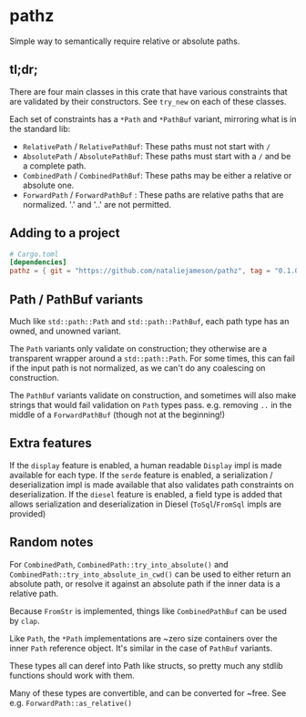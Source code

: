 # pathz

Simple way to semantically require relative or absolute paths.

## tl;dr;

There are four main classes in this crate that have various constraints that are validated by their constructors. See `try_new` on each of these classes.

Each set of constraints has a `*Path` and `*PathBuf` variant, mirroring what is in the standard lib:

- `RelativePath` / `RelativePathBuf`: These paths must not start with `/`
- `AbsolutePath` / `AbsolutePathBuf`: These paths must start with a `/` and be a complete path.
- `CombinedPath` / `CombinedPathBuf`: These paths may be either a relative or absolute one.
- `ForwardPath`  / `ForwardPathBuf` : These paths are relative paths that are normalized. '.' and '..' are not permitted.

## Adding to a project

```toml
# Cargo.toml
[dependencies]
pathz = { git = "https://github.com/nataliejameson/pathz", tag = "0.1.0" }
```

## Path / PathBuf variants

Much like `std::path::Path` and `std::path::PathBuf`, each path type has an owned, and unowned variant.

The `Path` variants only validate on construction; they otherwise are a transparent wrapper around a `std::path::Path`.
For some times, this can fail if the input path is not normalized, as we can't do any coalescing on construction.

The `PathBuf` variants validate on construction, and sometimes will also make strings that would fail validation on
`Path` types pass. e.g. removing `..` in the middle of a `ForwardPathBuf` (though not at the beginning!)

## Extra features

If the `display` feature is enabled, a human readable `Display` impl is made available for each type.
If the `serde` feature is enabled, a serialization / deserialization impl is made available that also validates path constraints on deserialization.
If the `diesel` feature is enabled, a field type is added that allows serialization and deserialization in Diesel (`ToSql`/`FromSql` impls are provided)

## Random notes

For `CombinedPath`, `CombinedPath::try_into_absolute()` and `CombinedPath::try_into_absolute_in_cwd()` can be used to either return an absolute path, or resolve it against an absolute path if the inner data is a relative path.

Because `FromStr` is implemented, things like `CombinedPathBuf` can be used by `clap`.

Like `Path`, the `*Path` implementations are ~zero size containers over the inner `Path` reference object. It's similar in the case of `PathBuf` variants.

These types all can deref into Path like structs, so pretty much any stdlib functions should work with them.

Many of these types are convertible, and can be converted for ~free. See e.g. `ForwardPath::as_relative()`
